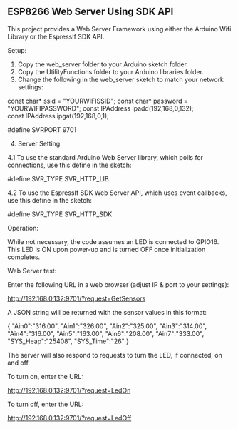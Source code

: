<h2><strong>ESP8266 Web Server Using SDK API</strong></h2>

This project provides a Web Server Framework using either the Arduino Wifi Library or the EspressIf SDK API.

Setup:

1. Copy the web_server folder to your Arduino sketch folder.
2. Copy the UtilityFunctions folder to your Arduino libraries folder.
3. Change the following in the web_server sketch to match your network settings:

const char* ssid = "YOURWIFISSID";
const char* password = "YOURWIFIPASSWORD";
const IPAddress ipadd(192,168,0,132);     
const IPAddress ipgat(192,168,0,1); 

#define SVRPORT 9701

4. Server Setting

4.1 To use the standard Arduino Web Server library, which polls for connections, use this define in the sketch:

#define SVR_TYPE SVR_HTTP_LIB

4.2 To use the EspressIf SDK Web Server API, which uses event callbacks, use this define in the sketch:

#define SVR_TYPE SVR_HTTP_SDK

Operation:

While not necessary, the code assumes an LED is connected to GPIO16. This LED is ON upon 
power-up and is turned OFF once initialization completes.


Web Server test:

Enter the following URL in a web browser (adjust IP & port to your settings):

http://192.168.0.132:9701/?request=GetSensors

A JSON string will be returned with the sensor values in this format:

{
"Ain0":"316.00",
"Ain1":"326.00",
"Ain2":"325.00",
"Ain3":"314.00",
"Ain4":"316.00",
"Ain5":"163.00",
"Ain6":"208.00",
"Ain7":"333.00",
"SYS_Heap":"25408",
"SYS_Time":"26"
}

The server will also respond to requests to turn the LED, if connected, on and off.

To turn on, enter the URL:

http://192.168.0.132:9701/?request=LedOn

To turn off, enter the URL:

http://192.168.0.132:9701/?request=LedOff